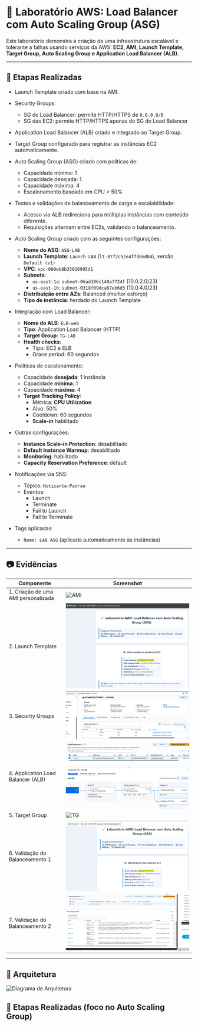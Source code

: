 # 🧪 Laboratório AWS: Load Balancer com Auto Scaling Group (ASG)

Este laboratório demonstra a criação de uma infraestrutura escalável e tolerante a falhas usando serviços da AWS: **EC2, AMI, Launch Template, Target Group, Auto Scaling Group e Application Load Balancer (ALB)**.

---

## 🔧 Etapas Realizadas
- Launch Template criado com base na AMI.
- Security Groups:
  - SG do Load Balancer: permite HTTP/HTTPS de `0.0.0.0/0`
  - SG das EC2: permite HTTP/HTTPS apenas do SG do Load Balancer
- Application Load Balancer (ALB) criado e integrado ao Target Group.
- Target Group configurado para registrar as instâncias EC2 automaticamente.
- Auto Scaling Group (ASG) criado com políticas de:
  - Capacidade mínima: 1
  - Capacidade desejada: 1
  - Capacidade máxima: 4
  - Escalonamento baseado em CPU > 50%
- Testes e validações de balanceamento de carga e escalabilidade:
  - Acesso via ALB redireciona para múltiplas instâncias com conteúdo diferente.
  - Requisições alternam entre EC2s, validando o balanceamento.
- Auto Scaling Group criado com as seguintes configurações:
  - **Nome do ASG**: `ASG-LAB`
  - **Launch Template**: `Launch-LAB` (`lt-07f2c52e4ffdded04`), versão `Default (v1)`
  - **VPC**: `vpc-009eb8b33026995d1`
  - **Subnets**:
    - `us-east-1a`: `subnet-06ad386c140a7724f` (10.0.2.0/23)
    - `us-east-1b`: `subnet-0318f09dca67eb6d3` (10.0.4.0/23)
  - **Distribuição entre AZs**: Balanced (melhor esforço)
  - **Tipo de instância**: herdado do Launch Template

- Integração com Load Balancer:
  - **Nome do ALB**: `ELB-web`
  - **Tipo**: Application Load Balancer (HTTP)
  - **Target Group**: `TG-LAB`
  - **Health checks**:
    - Tipo: EC2 e ELB
    - Grace period: 60 segundos

- Políticas de escalonamento:
  - Capacidade **desejada**: 1 instância
  - Capacidade **mínima**: 1
  - Capacidade **máxima**: 4
  - **Target Tracking Policy**:
    - Métrica: **CPU Utilization**
    - Alvo: 50%
    - Cooldown: 60 segundos
    - **Scale-in** habilitado

- Outras configurações:
  - **Instance Scale-in Protection**: desabilitado
  - **Default Instance Warmup**: desabilitado
  - **Monitoring**: habilitado
  - **Capacity Reservation Preference**: default

- Notificações via SNS:
  - Tópico: `Noticante-Padrao`
  - Eventos:
    - Launch
    - Terminate
    - Fail to Launch
    - Fail to Terminate

- Tags aplicadas:
  - `Name: LAB ASG` (aplicada automaticamente às instâncias)


---

## 📷 Evidências

| Componente                               | Screenshot                      |
|------------------------------------------|----------------------------------|
| 1. Criação de uma AMI personalizada      | ![AMI](evidencias/AMI.png)      |
| 2. Launch Template                       | ![Launch](evidencias/Launch.png)|
| 3. Security Groups                       | ![SG](evidencias/sg.png)        |
| 4. Application Load Balancer (ALB)       | ![ALB](evidencias/alba.png)     |
| 5. Target Group                          | ![TG](evidencias/tg.png)        |
| 6. Validação do Balanceamento 1          | ![Teste1](evidencias/teste1.png)|
| 7. Validação do Balanceamento 2          | ![Teste2](evidencias/teste2.png)|

---

## 🧠 Arquitetura

![Diagrama de Arquitetura](arquitetura.png)


## 🔧 Etapas Realizadas (foco no Auto Scaling Group)


